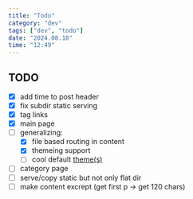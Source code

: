 ```yaml
---
title: "Todo"
category: "dev"
tags: ["dev", "todo"]
date: "2024.08.18"
time: "12:49"
---
```


## TODO

- [x] add time to post header
- [x] fix subdir static serving
- [x] tag links
- [x] main page
- [ ] generalizing:
  - [x] file based routing in content
  - [x] themeing support
  - [ ] cool default [theme(s)](#theme)
- [ ] category page
- [ ] serve/copy static but not only flat dir
- [ ] make content excrept (get first p -> get 120 chars)
